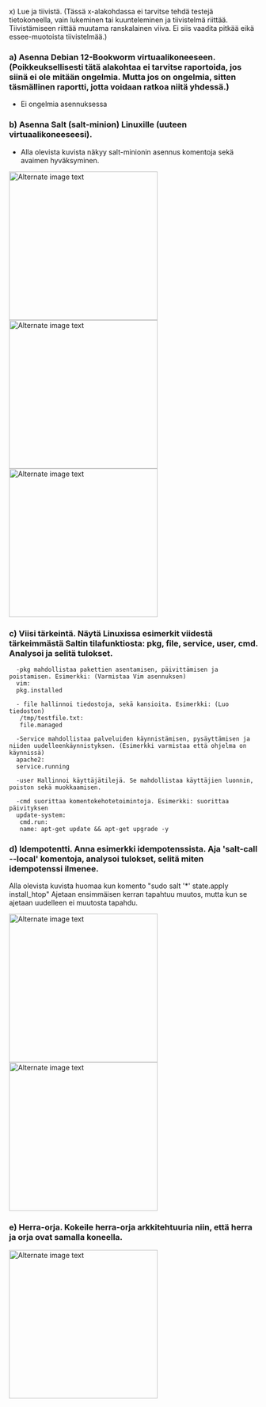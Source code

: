  x) Lue ja tiivistä. (Tässä x-alakohdassa ei tarvitse tehdä testejä tietokoneella, vain lukeminen tai kuunteleminen ja tiivistelmä riittää. Tiivistämiseen riittää muutama ranskalainen viiva. Ei siis vaadita pitkää eikä essee-muotoista tiivistelmää.)

### a) Asenna Debian 12-Bookworm virtuaalikoneeseen. (Poikkeuksellisesti tätä alakohtaa ei tarvitse raportoida, jos siinä ei ole mitään ongelmia. Mutta jos on ongelmia, sitten täsmällinen raportti, jotta voidaan ratkoa niitä yhdessä.)
  
  - Ei ongelmia asennuksessa

### b) Asenna Salt (salt-minion) Linuxille (uuteen virtuaalikoneeseesi).

 - Alla olevista kuvista näkyy salt-minionin asennus komentoja sekä avaimen hyväksyminen.
   
<img src="https://i.imgur.com/eIQhszg.png" alt="Alternate image text" width="300"/>
<img src="https://i.imgur.com/IzKOUb3.png" alt="Alternate image text" width="300"/>
<img src="https://i.imgur.com/dxIIoM8.png" alt="Alternate image text" width="300"/>

### c) Viisi tärkeintä. Näytä Linuxissa esimerkit viidestä tärkeimmästä Saltin tilafunktiosta: pkg, file, service, user, cmd. Analysoi ja selitä tulokset.
      -pkg mahdollistaa pakettien asentamisen, päivittämisen ja poistamisen. Esimerkki: (Varmistaa Vim asennuksen)
      vim:
      pkg.installed
      
      - file hallinnoi tiedostoja, sekä kansioita. Esimerkki: (Luo tiedoston)
       /tmp/testfile.txt:
       file.managed
       
      -Service mahdollistaa palveluiden käynnistämisen, pysäyttämisen ja niiden uudelleenkäynnistyksen. (Esimerkki varmistaa että ohjelma on käynnissä)
      apache2:
      service.running
      
      -user Hallinnoi käyttäjätilejä. Se mahdollistaa käyttäjien luonnin, poiston sekä muokkaamisen.
      
      -cmd suorittaa komentokehotetoimintoja. Esimerkki: suorittaa päivityksen
      update-system:
       cmd.run:
       name: apt-get update && apt-get upgrade -y

### d) Idempotentti. Anna esimerkki idempotenssista. Aja 'salt-call --local' komentoja, analysoi tulokset, selitä miten idempotenssi ilmenee.

Alla olevista kuvista huomaa kun komento "sudo salt '*' state.apply install_htop" Ajetaan ensimmäisen kerran tapahtuu muutos, mutta kun se ajetaan uudelleen ei muutosta tapahdu.

<img src="https://i.imgur.com/2i7SmC9.png" alt="Alternate image text" width="300"/>
<img src="https://i.imgur.com/u5CdbTp.png" alt="Alternate image text" width="300"/>

### e) Herra-orja. Kokeile herra-orja arkkitehtuuria niin, että herra ja orja ovat samalla koneella.

<img src="https://i.imgur.com/Y0P9JHl.png" alt="Alternate image text" width="300"/>
